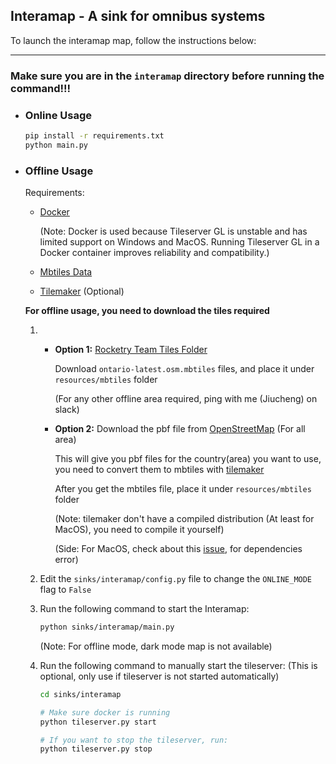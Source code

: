 ## Interamap - A sink for omnibus systems

To launch the interamap map, follow the instructions below:

---------

### Make sure you are in the `interamap` directory before running the command!!!

- ### Online Usage
    ```bash
    pip install -r requirements.txt
    python main.py
    ```


- ### Offline Usage
    Requirements:
    - [Docker](https://www.docker.com/get-started)

        (Note: Docker is used because Tileserver GL is unstable and has limited support on Windows and MacOS. Running Tileserver GL in a Docker container improves reliability and compatibility.)
    - [Mbtiles Data](https://drive.google.com/drive/folders/1nIU1vqQJ2A0i9TZeG5T14Rajfa-ljGfe?usp=sharing)
    - [Tilemaker](https://github.com/systemed/tilemaker) (Optional)
    
    **For offline usage, you need to download the tiles required**
    1.  - **Option 1:** [Rocketry Team Tiles Folder](https://drive.google.com/drive/folders/1nIU1vqQJ2A0i9TZeG5T14Rajfa-ljGfe?usp=sharing) 
        
            Download `ontario-latest.osm.mbtiles` files, and place it under `resources/mbtiles` folder
        
            (For any other offline area required, ping with me (Jiucheng) on slack)
    
        - **Option 2:** Download the pbf file from
         [OpenStreetMap](https://download.geofabrik.de/north-america/canada.html) (For all area)
         
            This will give you pbf files for the country(area) you want to use, you need to convert them to mbtiles with [tilemaker](https://github.com/systemed/tilemaker)
    
            After you get the mbtiles file, place it under `resources/mbtiles` folder
    
            (Note: tilemaker don't have a compiled distribution (At least for MacOS), you need to compile it yourself)  
    
            (Side: For MacOS, check about this [issue](https://github.com/systemed/tilemaker/issues/690), for dependencies error)
    2. Edit the `sinks/interamap/config.py` file to change the `ONLINE_MODE` flag to `False` 
    3. Run the following command to start the Interamap:

        ```bash
        python sinks/interamap/main.py
        ```
        (Note: For offline mode, dark mode map is not available)
    4. Run the following command to manually start the tileserver: (This is optional, only use if tileserver is not started automatically)

        ```bash
        cd sinks/interamap

        # Make sure docker is running
        python tileserver.py start 

        # If you want to stop the tileserver, run:
        python tileserver.py stop
        ```
